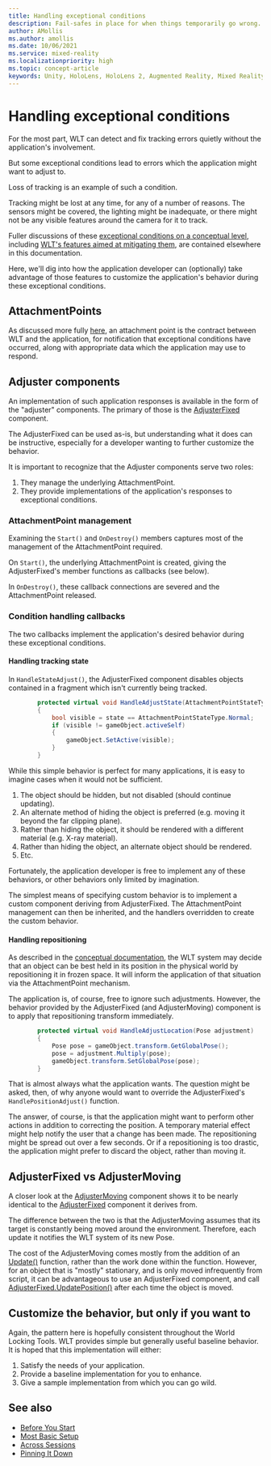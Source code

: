 ```yaml
---
title: Handling exceptional conditions
description: Fail-safes in place for when things temporarily go wrong.
author: AMollis
ms.author: amollis
ms.date: 10/06/2021
ms.service: mixed-reality
ms.localizationpriority: high
ms.topic: concept-article
keywords: Unity, HoloLens, HoloLens 2, Augmented Reality, Mixed Reality, ARCore, ARKit, development, MRTK
---
```


# Handling exceptional conditions

For the most part, WLT can detect and fix tracking errors quietly without the application's involvement.

But some exceptional conditions lead to errors which the application might want to adjust to.

Loss of tracking is an example of such a condition.

Tracking might be lost at any time, for any of a number of reasons. The sensors might be covered, the lighting might be inadequate, or there might not be any visible features around the camera for it to track. 

Fuller discussions of these [exceptional conditions on a conceptual level](../../Concepts/Advanced/RefitOperations.md), including [WLT's features aimed at mitigating them](../../Concepts/Advanced/AttachmentPoints.md), are contained elsewhere in this documentation.

Here, we'll dig into how the application developer can (optionally) take advantage of those features to customize the application's behavior during these exceptional conditions.

## AttachmentPoints

As discussed more fully [here](../../Concepts/Advanced/AttachmentPoints.md), an attachment point is the contract between WLT and the application, for notification that exceptional conditions have occurred, along with appropriate data which the application may use to respond.

## Adjuster components

An implementation of such application responses is available in the form of the "adjuster" components. The primary of those is the [AdjusterFixed](xref:Microsoft.MixedReality.WorldLocking.Tools.AdjusterFixed) component.

The AdjusterFixed can be used as-is, but understanding what it does can be instructive, especially for a developer wanting to further customize the behavior.

It is important to recognize that the Adjuster components serve two roles:

1. They manage the underlying AttachmentPoint.
2. They provide implementations of the application's responses to exceptional conditions.  

### AttachmentPoint management

Examining the `Start()` and `OnDestroy()` members captures most of the management of the AttachmentPoint required.

On `Start()`, the underlying AttachmentPoint is created, giving the AdjusterFixed's member functions as callbacks (see below).

In `OnDestroy()`, these callback connections are severed and the AttachmentPoint released.

### Condition handling callbacks

The two callbacks implement the application's desired behavior during these exceptional conditions.

#### Handling tracking state

In `HandleStateAdjust()`, the AdjusterFixed component disables objects contained in a fragment which isn't currently being tracked.

```csharp
        protected virtual void HandleAdjustState(AttachmentPointStateType state)
        {
            bool visible = state == AttachmentPointStateType.Normal;
            if (visible != gameObject.activeSelf)
            {
                gameObject.SetActive(visible);
            }
        }
```

While this simple behavior is perfect for many applications, it is easy to imagine cases when it would not be sufficient.

1. The object should be hidden, but not disabled (should continue updating).
2. An alternate method of hiding the object is preferred (e.g. moving it beyond the far clipping plane).
3. Rather than hiding the object, it should be rendered with a different material (e.g. X-ray material).
4. Rather than hiding the object, an alternate object should be rendered.
5. Etc.

Fortunately, the application developer is free to implement any of these behaviors, or other behaviors only limited by imagination.

The simplest means of specifying custom behavior is to implement a custom component deriving from AdjusterFixed. The AttachmentPoint management can then be inherited, and the handlers overridden to create the custom behavior.

#### Handling repositioning

As described in the [conceptual documentation](../../Concepts/Advanced/RefitOperations.md), the WLT system may decide that an object can be best held in its position in the physical world by repositioning it in frozen space. It will inform the application of that situation via the AttachmentPoint mechanism.

The application is, of course, free to ignore such adjustments. However, the behavior provided by the AdjusterFixed (and AdjusterMoving) component is to apply that repositioning transform immediately.

```csharp
        protected virtual void HandleAdjustLocation(Pose adjustment)
        {
            Pose pose = gameObject.transform.GetGlobalPose();
            pose = adjustment.Multiply(pose);
            gameObject.transform.SetGlobalPose(pose);
        }
```

That is almost always what the application wants. The question might be asked, then, of why anyone would want to override the AdjusterFixed's `HandlePositionAdjust()` function.

The answer, of course, is that the application might want to perform other actions in addition to correcting the position. A temporary material effect might help notify the user that a change has been made. The repositioning might be spread out over a few seconds. Or if a repositioning is too drastic, the application might prefer to discard the object, rather than moving it.

## AdjusterFixed vs AdjusterMoving

A closer look at the [AdjusterMoving](xref:Microsoft.MixedReality.WorldLocking.Tools.AdjusterMoving) component shows it to be nearly identical to the [AdjusterFixed](xref:Microsoft.MixedReality.WorldLocking.Tools.AdjusterFixed) component it derives from.

The difference between the two is that the AdjusterMoving assumes that its target is constantly being moved around the environment. Therefore, each update it notifies the WLT system of its new Pose.

The cost of the AdjusterMoving comes mostly from the addition of an [Update()](https://docs.unity3d.com/ScriptReference/MonoBehaviour.Update.html) function, rather than the work done within the function. However, for an object that is "mostly" stationary, and is only moved infrequently from script, it can be advantageous to use an AdjusterFixed component, and call [AdjusterFixed.UpdatePosition()](xref:Microsoft.MixedReality.WorldLocking.Tools.AdjusterFixed.UpdatePosition) after each time the object is moved.

## Customize the behavior, but only if you want to

Again, the pattern here is hopefully consistent throughout the World Locking Tools. WLT provides simple but generally useful baseline behavior. It is hoped that this implementation will either:

1. Satisfy the needs of your application.
2. Provide a baseline implementation for you to enhance.
3. Give a sample implementation from which you can go wild.

## See also

* [Before You Start](BeforeGettingStarted.md)
* [Most Basic Setup](JustWorldLock.md)
* [Across Sessions](PersistenceTricks.md)
* [Pinning It Down](AlignMyCoordinates.md)
